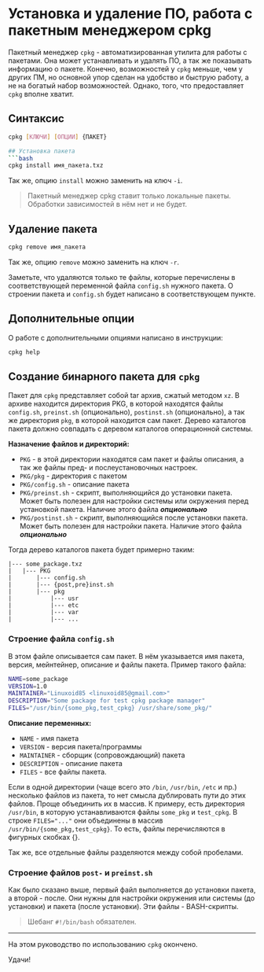 # Установка и удаление ПО, работа с пакетным менеджером cpkg

Пакетный менеджер `cpkg` - автоматизированная утилита для работы с пакетами. Она может устанавливать и удалять ПО, а так же показывать информацию о пакете. Конечно, возможностей у `cpkg` меньше, чем у других ПМ, но основной упор сделан на удобство и быструю работу, а не на богатый набор возможностей. Однако, того, что предоставляет `cpkg` вполне хватит.

## Синтаксис
```bash
cpkg [КЛЮЧИ] [ОПЦИИ] {ПАКЕТ}

## Установка пакета
```bash
cpkg install имя_пакета.txz
```

Так же, опцию `install` можно заменить на ключ `-i`.

> Пакетный менеджер cpkg ставит только локальные пакеты.
> Обработки зависимостей в нём нет и не будет.

## Удаление пакета
```bash
cpkg remove имя_пакета
```

Так же, опцию `remove` можно заменить на ключ `-r`.

Заметьте, что удаляются только те файлы, которые перечислены в соответствующей переменной файла `config.sh` нужного пакета. О строении пакета и `config.sh` будет написано в соответствующем пункте.

## Дополнительные опции
О работе с дополнительными опциями написано в инструкции:
```bash
cpkg help
```

## Создание бинарного пакета для `cpkg`
Пакет для `cpkg` представляет собой tar архив, сжатый методом `xz`. В архиве находится директория PKG, в которой находятся файлы `config.sh`, `preinst.sh` (опционально), `postinst.sh` (опционально), а так же директория `pkg`, в которой находится сам пакет. Дерево каталогов пакета должно совпадать с деревом каталогов операционной системы.

**Назначение файлов и директорий:**
* `PKG` - в этой директории находятся сам пакет и файлы описания, а так же файлы пред- и послеустановочных настроек.
* `PKG/pkg` - директория с пакетом
* `PKG/config.sh` - описание пакета
* `PKG/preinst.sh` - скрипт, выполняющийся до установки пакета. Может быть полезен для настройки системы или окружения перед установкой пакета. Наличие этого файла ***опционально***
* `PKG/postinst.sh` - скрипт, выполняющийся после установки пакета. Может быть полезен для настройки пакета. Наличие этого файла ***опционально***

Тогда дерево каталогов пакета будет примерно таким:
```
|--- some_package.txz
|   |--- PKG
|       |--- config.sh
|       |--- {post,pre}inst.sh
|       |--- pkg
|           |--- usr
|           |--- etc
|           |--- var
|           |--- ...
```

### Строение файла `config.sh`
В этом файле описывается сам пакет. В нём указывается имя пакета, версия, мейнтейнер, описание и файлы пакета.
Пример такого файла:
```bash
NAME=some_package
VERSION=1.0
MAINTAINER="Linuxoid85 <linuxoid85@gmail.com>"
DESCRIPTION="Some package for test cpkg package manager"
FILES="/usr/bin/{some_pkg,test_cpkg} /usr/share/some_pkg/"
```

**Описание переменных:**
* `NAME` - имя пакета
* `VERSION` - версия пакета/программы
* `MAINTAINER` - сборщик (сопровождающий) пакета
* `DESCRIPTION` - описание пакета
* `FILES` - все файлы пакета.

Если в одной директории (чаще всего это `/bin`, `/usr/bin`, `/etc` и пр.) несколько файлов из пакета, то нет смысла дублировать пути до этих файлов. Проще объединить их в массив. К примеру, есть директория `/usr/bin`, в которую устанавливаются файлы `some_pkg` и `test_cpkg`. В строке `FILES="..."` они объединены в массив `/usr/bin/{some_pkg,test_cpkg}`. То есть, файлы перечисляются в фигурных скобках {}.

Так же, все отдельные файлы разделяются между собой пробелами.

### Строение файлов `post-` и `preinst.sh`
Как было сказано выше, первый файл выполняется до установки пакета, а второй - после. Они нужны для настройки окружения или системы (до установки) и пакета (после установки). Эти файлы - BASH-скрипты.

> Шебанг `#!/bin/bash` обязателен.

***
На этом руководство по использованию `cpkg` окончено.

Удачи!

